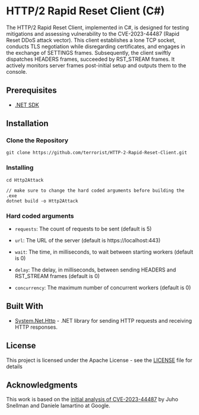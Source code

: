 # HTTP/2 Rapid Reset Client (C#)

The HTTP/2 Rapid Reset Client, implemented in C#, is designed for testing mitigations and assessing vulnerability to the CVE-2023-44487 (Rapid Reset DDoS attack vector). This client establishes a lone TCP socket, conducts TLS negotiation while disregarding certificates, and engages in the exchange of SETTINGS frames. Subsequently, the client swiftly dispatches HEADERS frames, succeeded by RST_STREAM frames. It actively monitors server frames post-initial setup and outputs them to the console.

## Prerequisites

- [.NET SDK](https://dotnet.microsoft.com/download)

## Installation

### Clone the Repository
```
git clone https://github.com/terrorist/HTTP-2-Rapid-Reset-Client.git
```

### Installing
```
cd Http2Attack

// make sure to change the hard coded arguments before building the .exe
dotnet build -o Http2Attack
```

### Hard coded arguments

- `requests`: The count of requests to be sent (default is 5)

- `url`: The URL of the server (default is https://localhost:443)

- `wait`: The time, in milliseconds, to wait between starting workers (default is 0)

- `delay`: The delay, in milliseconds, between sending HEADERS and RST_STREAM frames (default is 0)

- `concurrency`: The maximum number of concurrent workers (default is 0)

## Built With

- [System.Net.Http](https://docs.microsoft.com/en-us/dotnet/api/system.net.http) - .NET library for sending HTTP requests and receiving HTTP responses.

## License

This project is licensed under the Apache License - see the [LICENSE](LICENSE) file for details

## Acknowledgments

This work is based on the [initial analysis of CVE-2023-44487](https://cloud.google.com/blog/products/identity-security/how-it-works-the-novel-http2-rapid-reset-ddos-attack) by Juho Snellman and  Daniele Iamartino at Google.
